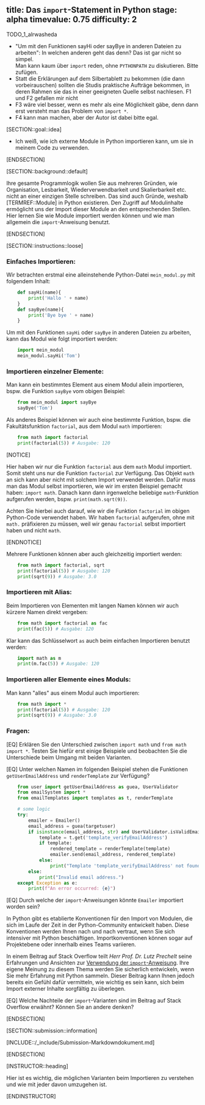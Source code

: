 title: Das <code>import</code>-Statement in Python
stage: alpha
timevalue: 0.75
difficulty: 2
---

TODO_1_alrwasheda

- "Um mit den Funktionen sayHi oder sayBye in anderen Dateien zu arbeiten":
  In welchen anderen geht das denn? Das ist gar nicht so simpel.  
  Man kann kaum über `import` reden, ohne `PYTHONPATH` zu diskutieren. Bitte zufügen.
- Statt die Erklärungen auf dem Silbertablett zu bekommen (die dann vorbeirauschen)
  sollten die Studis praktische Aufträge bekommen, in deren Rahmen sie das in einer
  geeigneten Quelle selbst nachlesen. F1 und F2 gefallen mir nicht
- F3 wäre viel besser, wenn es mehr als eine Möglichkeit gäbe, denn dann erst versteht 
  man das Problem von `import *`.
- F4 kann man machen, aber der Autor ist dabei bitte egal.


[SECTION::goal::idea]

- Ich weiß, wie ich externe Module in Python importieren kann, um sie in meinem Code zu verwenden.

[ENDSECTION]

[SECTION::background::default]

Ihre gesamte Programmlogik wollen Sie aus mehreren Gründen, wie Organisation, Lesbarkeit, 
Wiederverwendbarkeit und Skalierbarkeit etc. nicht an einer einzigen Stelle schreiben. 
Das sind auch Gründe, weshalb [TERMREF::Module] in Python existieren.
Den Zugriff auf Modulinhalte ermöglicht uns der Import dieser Module an den entsprechenden Stellen. 
Hier lernen Sie wie Module importiert werden können und 
wie man allgemein die `import`-Anweisung benutzt.

[ENDSECTION]

[SECTION::instructions::loose]

### Einfaches Importieren:

Wir betrachten erstmal eine alleinstehende Python-Datei `mein_modul.py` mit folgendem Inhalt:

```python
    def sayHi(name){
        print('Hallo ' + name)
    }
    def sayBye(name){
        print('Bye bye ' + name)
    }
```

Um mit den Funktionen `sayHi` oder `sayBye` in anderen Dateien zu arbeiten, kann das Modul wie folgt
 importiert werden:

```python
    import mein_modul
    mein_modul.sayHi('Tom')
```

### Importieren einzelner Elemente:

Man kann ein bestimmtes Element aus einem Modul allein importieren, bspw. die Funktion `sayBye` vom
obigen Beispiel:

```python
    from mein_modul import sayBye 
    sayBye('Tom')
```

Als anderes Beispiel können wir auch eine bestimmte Funktion, bspw. die Fakultätsfunktion `factorial`,
aus dem Modul `math` importieren:

```python
    from math import factorial
    print(factorial(5)) # Ausgabe: 120
```

[NOTICE]

Hier haben wir nur die Funktion `factorial` aus dem `math` Modul importiert. Somit steht uns nur 
die Funktion `factorial` zur Verfügung. Das Objekt `math` an sich kann aber nicht mit solchem Import
verwendet werden. Dafür muss man das Modul selbst importieren, wie wir im ersten Beispiel gemacht
haben: `import math`. Danach kann dann irgenwelche beliebige `math`-Funktion aufgerufen werden, bspw.
`print(math.sqrt(9))`.

Achten Sie hierbei auch darauf, wie wir die Funktion `factorial` im obigen Python-Code verwendet
haben. Wir haben `factorial` aufgerufen, ohne mit `math.` präfixieren zu müssen, 
weil wir genau `factorial` selbst importiert haben und nicht `math`.

[ENDNOTICE]

Mehrere Funktionen können aber auch gleichzeitig importiert werden: 

```python
    from math import factorial, sqrt
    print(factorial(5)) # Ausgabe: 120
    print(sqrt(9)) # Ausgabe: 3.0
```

### Importieren mit Alias:

Beim Importieren von Elementen mit langen Namen können wir auch kürzere Namen direkt vergeben:

```python
    from math import factorial as fac
    print(fac(5)) # Ausgabe: 120
```

Klar kann das Schlüsselwort `as` auch beim einfachen Importieren benutzt werden:

```python
    import math as m
    print(m.fac(5)) # Ausgabe: 120
```

### Importieren aller Elemente eines Moduls:

Man kann "alles" aus einem Modul auch importieren:

```python
    from math import *
    print(factorial(5)) # Ausgabe: 120
    print(sqrt(9)) # Ausgabe: 3.0
```

### Fragen:

[EQ] Erklären Sie den Unterschied zwischen `import math` und `from math import *`. Testen Sie hiefür 
erst einige Beispiele und beobachten Sie die Unterschiede beim Umgang mit beiden Varianten. 

[EQ] Unter welchen Namen im folgenden Beispiel stehen die Funktionen `getUserEmailAddress` und 
`renderTemplate` zur Verfügung?

```python
    from user import getUserEmailAddress as guea, UserValidator
    from emailSystem import *
    from emailTemplates import templates as t, renderTemplate

    # some logic
    try:
        emailer = Emailer()
        email_address = guea(targetuser)
        if isinstance(email_address, str) and UserValidator.isValidEmailAddress(email_address):
            template = t.get('template_verifyEmailAddress')
            if template:
                rendered_template = renderTemplate(template)
                emailer.send(email_address, rendered_template)
            else:
                print("Template 'template_verifyEmailAddress' not found.")
        else:
            print("Invalid email address.")
    except Exception as e:
        print(f"An error occurred: {e}")
```

[EQ] Durch welche der `import`-Anweisungen könnte `Emailer` importiert worden sein?

In Python gibt es etablierte Konventionen für den Import von Modulen, 
die sich im Laufe der Zeit in der Python-Community entwickelt haben. 
Diese Konventionen werden Ihnen nach und nach vertraut, 
wenn Sie sich intensiver mit Python beschäftigen. 
Importkonventionen können sogar auf Projektebene oder innerhalb eines Teams variieren.

In einem Beitrag auf Stack Overflow teilt *Herr Prof. Dr. Lutz Prechelt* seine Erfahrungen und 
Ansichten zur [Verwendung der `import`-Anweisung](https://stackoverflow.com/a/29193752/2810305). 
Ihre eigene Meinung zu diesem Thema werden Sie sicherlich entwickeln, 
wenn Sie mehr Erfahrung mit Python sammeln. 
Dieser Beitrag kann Ihnen jedoch bereits ein Gefühl dafür vermitteln, wie wichtig es sein kann, 
sich beim Import externer Inhalte sorgfältig zu überlegen.

[EQ] Welche Nachteile der `import`-Varianten sind im Beitrag auf Stack Overflow erwähnt? 
Können Sie an andere denken?

[ENDSECTION]

[SECTION::submission::information]

[INCLUDE::/_include/Submission-Markdowndokument.md]

[ENDSECTION]

[INSTRUCTOR::heading]

Hier ist es wichtig, die möglichen Varianten beim Importieren zu verstehen und wie mit jeder davon 
umzugehen ist. 

[ENDINSTRUCTOR]
